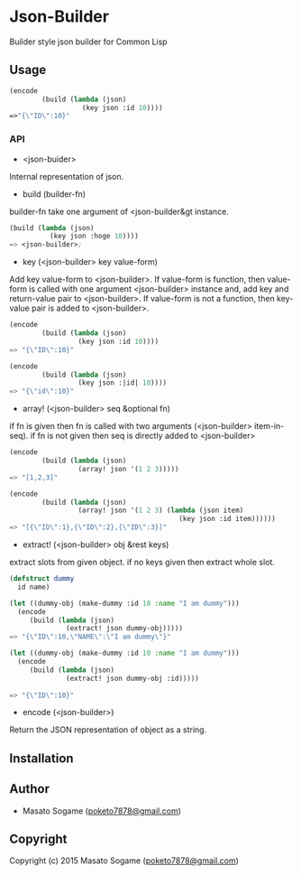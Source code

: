 # Json-Builder

Builder style json builder for Common Lisp

## Usage

```lisp
(encode
        (build (lambda (json)
                  (key json :id 10))))
=>"{\"ID\":10}"
```

### API

- &lt;json-buider&gt;

Internal representation of json.

- build (builder-fn)

builder-fn take one argument of &lt;json-builder&gt instance.
```lisp
(build (lambda (json)
          (key json :hoge 10))))
=> <json-builder>;
```

- key (&lt;json-builder&gt; key value-form)

Add key value-form to &lt;json-builder&gt;.
If value-form is function, then value-form is called with one argument &lt;json-builder&gt; instance and,
add key and return-value pair to &lt;json-builder&gt;.
If value-form is not a function, then key-value pair is added to &lt;json-builder&gt;.

```lisp
(encode
        (build (lambda (json)
                 (key json :id 10))))
=> "{\"ID\":10}"

(encode
        (build (lambda (json)
                 (key json :|id| 10))))
=> "{\"id\":10}"
```

- array! (&lt;json-builder&gt; seq &optional fn)

if fn is given then fn is called with two arguments (&lt;json-builder&gt; item-in-seq).
if fn is not given then seq is directly added to &lt;json-builder&gt;

```lisp
(encode
        (build (lambda (json)
                 (array! json '(1 2 3)))))
=> "[1,2,3]"

(encode
        (build (lambda (json)
                 (array! json '(1 2 3) (lambda (json item)
                                          (key json :id item))))))
=> "[{\"ID\":1},{\"ID\":2},{\"ID\":3}]"
```

- extract! (&lt;json-builder&gt; obj &rest keys)

extract slots from given object. if no keys given then extract whole slot.

```lisp
(defstruct dummy
  id name)

(let ((dummy-obj (make-dummy :id 10 :name "I am dummy")))
  (encode
     (build (lambda (json)
              (extract! json dummy-obj)))))
=> "{\"ID\":10,\"NAME\":\"I am dummy\"}"

(let ((dummy-obj (make-dummy :id 10 :name "I am dummy")))
  (encode
     (build (lambda (json)
              (extract! json dummy-obj :id)))))
              
=> "{\"ID\":10}"
```

- encode (&lt;json-builder&gt;)

Return the JSON representation of object as a string.

## Installation

## Author

* Masato Sogame (poketo7878@gmail.com)

## Copyright

Copyright (c) 2015 Masato Sogame (poketo7878@gmail.com)
